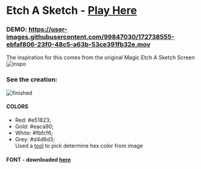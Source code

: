 # Etch A Sketch - [Play Here](https://jasminepvo.github.io/etch-a-sketch/)

### DEMO: https://user-images.githubusercontent.com/99847030/172738555-ebfaf806-23f0-48c5-a63b-53ce391fb32e.mov

The inspiration for this comes from the original Magic Etch A Sketch Screen![inspo](https://user-images.githubusercontent.com/99847030/172062283-dd325cec-4701-4872-b708-7cb121c267e6.jpeg)

### See the creation:  
![finished](https://user-images.githubusercontent.com/99847030/172489582-6ffd6aab-8238-403d-b1f9-5d03cfe17fea.gif)


#### COLORS 
- Red: #e51823;
- Gold: #eaca90;
- White: #fbfcf6;
- Grey: #d4d6d3;  
Used a [tool](https://imagecolorpicker.com/en) to pick determine hex color from image 

#### FONT - downloaded [here](https://www.wfonts.com/font/rondo#google_vignette)

<!-- <div style="width:500px;max-width:100%;"><div style="height:0;padding-bottom:73.4%;position:relative;"><iframe width="500" height="367" style="position:absolute;top:0;left:0;width:100%;height:100%;" frameBorder="0" src="https://imgflip.com/embed/6ix5qg"></iframe></div><p><a href="https://imgflip.com/gif/6ix5qg"></a></p></div>
-->
